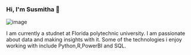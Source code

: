 ### Hi, I'm Susmitha 👋

![image](https://user-images.githubusercontent.com/104657112/174460962-f163b186-91bd-4b38-b07a-00146fe89e6d.png)

<!--
**schereddy/schereddy** is a ✨ _special_ ✨ repository because its `README.md` (this file) appears on your GitHub profile.

Here are some ideas to get you started:

- 🔭 I’m currently working on ...
- 🌱 I’m currently learning ...
- 👯 I’m looking to collaborate on ...
- 🤔 I’m looking for help with ...
- 💬 Ask me about ...
- 📫 How to reach me: ...
- 😄 Pronouns: ...
- ⚡ Fun fact: ...
-->

I am currently a studnet at Florida polytechnic university. I am passionate about data and making insights with it. Some of the technologies i enjoy working with include Python,R,PowerBI and SQL.
